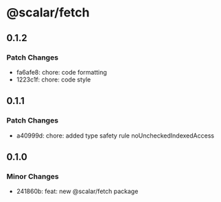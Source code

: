 # @scalar/fetch

## 0.1.2

### Patch Changes

- fa6afe8: chore: code formatting
- 1223c1f: chore: code style

## 0.1.1

### Patch Changes

- a40999d: chore: added type safety rule noUncheckedIndexedAccess

## 0.1.0

### Minor Changes

- 241860b: feat: new @scalar/fetch package

